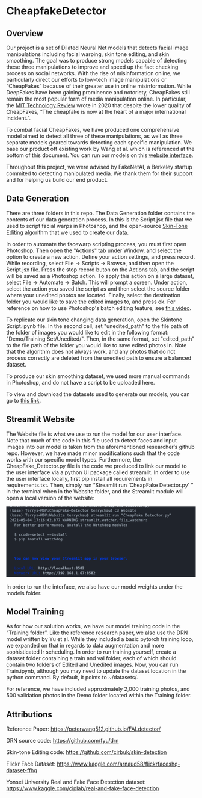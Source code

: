 # CheapfakeDetector

## Overview
Our project is a set of Dilated Neural Net models that detects facial image manipulations including facial warping, skin tone editing, and skin smoothing. The goal was to produce strong models capable of detecting these three manipulations to improve and speed up the fact checking process on social networks. With the rise of misinformation online, we particularly direct our efforts to low-tech image manipulations or “CheapFakes” because of their greater use in online misinformation. While DeepFakes have been gaining prominence and notoriety, CheapFakes still remain the most popular form of media manipulation online. In particular, the [MIT Technology Review](https://www.technologyreview.com/2020/12/22/1015442/cheapfakes-more-political-damage-2020-election-than-deepfakes/) wrote in 2020 that despite the lower quality of CheapFakes,  “The cheapfake is now at the heart of a major international incident.”. 

To combat facial CheapFakes, we have produced one comprehensive model aimed to detect all three of these manipulations, as well as three separate models geared towards detecting each specific manipulation. We base our product off existing work by Wang et al. which is referenced at the bottom of this document.
You can run our models on this [website interface](http://18.237.199.72:8501/).

Throughout this project, we were advised by FakeNetAI, a Berkeley startup commited to detecting manipulated media. We thank them for their support and for helping us build our end product.

## Data Generation
There are three folders in this repo. The Data Generation folder contains the contents of our data generation process. In this is the Script.jsx file that we used to script facial warps in Photoshop, and the open-source [Skin-Tone Editing](https://github.com/cirbuk/skin-detection) algorithm that we used to create our data. 

In order to automate the facewarp scripting process, you must first open Photoshop. Then open the "Actions" tab under Window, and select the option to create a new action. Define your action settings, and press record. While recording, select File -> Scripts -> Browse, and then open the Script.jsx file. Press the stop record buton on the Actions tab, and the script will be saved as a Photoshop action. To apply this action on a large dataset, select File -> Automate -> Batch. This will prompt a screen. Under action, select the action you saved the script as and then select the source folder where your unedited photos are located. Finally, select the destination folder you would like to save the edited images to, and press ok. For reference on how to use Photoshop's batch editing feature, see [this video](https://www.youtube.com/watch?v=_actEE8kYtM&ab_channel=TutorialswithGS).

To replicate our skin tone changing data generation, open the Skintone Script.ipynb file. In the second cell, set "unedited_path" to the file path of the folder of images you would like to edit in the following format: "Demo/Training Set/Unedited/". Then, in the same format, set "edited_path" to the file path of the folder you would like to save edited photos in. Note that the algorithm does not always work, and any photos that do not process correctly are deleted from the unedited path to ensure a balanced dataset. 

To produce our skin smoothing dataset, we used more manual commands in Photoshop, and do not have a script to be uploaded here.

To view and download the datasets used to generate our models, you can go to [this link](https://drive.google.com/drive/folders/16XFXg5zk1uCbFNFn_5ezA4iCaLVkRvm3?usp=sharing). 

## Streamlit Website
The Website file is what we use to run the model for our user interface. Note that much of the code in this file used to detect faces and input images into our model is taken from the aforementioned researcher’s github repo. However, we have made minor modifications such that the code works with our specific model types. Furthermore, the CheapFake_Detector.py file is the code we produced to link our model to the user interface via a python UI package called streamlit. 
In order to use the user interface locally, first pip install all requirements in requirements.txt. Then, simply run “Streamlit run ‘CheapFake Detector.py’ ”  in the terminal when in the Website folder, and the Streamlit module will open a local version of the website: 

<img src="https://raw.githubusercontent.com/Terrychau541/CheapFake-Detector/main/streamlitcli.png" alt="Streamlit CLI" width="600"/>

In order to run the interface, we also have our model weights under the models folder. 

## Model Training
As for how our solution works, we have our model training code in the “Training folder”. Like the reference research paper, we also use the DRN model written by Yu et al. While they included a basic pytorch training loop, we expanded on that in regards to data augmentation and more sophisticated lr scheduling. In order to run training yourself, create a dataset folder containing a train and val folder, each of which should contain two folders of Edited and Unedited images. Now, you can run Train.ipynb, although you may need to update the dataset location in the python command. By default, it points to ~/datasets/.

For reference, we have included approximately 2,000 training photos, and 500 validation photos in the Demo folder located within the Training folder. 

## Attributions
Reference Paper: https://peterwang512.github.io/FALdetector/ 

DRN source code: https://github.com/fyu/drn

Skin-tone Editing code: https://github.com/cirbuk/skin-detection

Flickr Face Dataset: https://www.kaggle.com/arnaud58/flickrfaceshq-dataset-ffhq

Yonsei University Real and Fake Face Detection dataset: https://www.kaggle.com/ciplab/real-and-fake-face-detection

